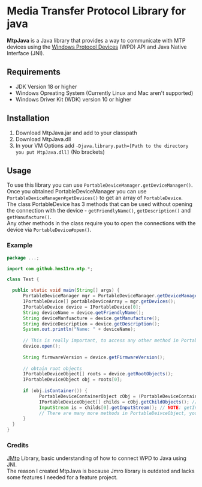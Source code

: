 # Media Transfer Protocol Library for java

<b>MtpJava</b> is a Java library that provides a way to communicate with MTP devices using the [Windows Protocol Devices](https://learn.microsoft.com/en-us/windows/win32/windows-portable-devices) (WPD) API and Java Native Interface (JNI).

## Requirements
 * JDK Version 18 or higher
 * Windows Opreating System (Currently Linux and Mac aren't supported)
 * Windows Driver Kit (WDK) version 10 or higher
 
 ## Installation
 1. Download MtpJava.jar and add to your classpath
 2. Download MtpJava.dll
 3. In your VM Options add  ```-Djava.library.path=[Path to the directory you put MtpJava.dll]``` (No brackets) 

## Usage
To use this library you can use ```PortableDeviceManager.getDeviceManager()```. <br>
Once you obtained PortableDeviceManager you can use ```PortableDeviceManager#getDevices()``` to get an array of 
```PortableDevice```. <br>
The class PortableDevice has 3 methods that can be used without opening the connection with the device - ```getFriendlyName()```, ```getDescription()``` and ```getManufacture()```. <br>
Any other methods in the class require you to open the connections with the device via ```PortableDevice#open()```.

### Example
```Java
package ...;

import com.github.hms11rn.mtp.*;

class Test {

  public static void main(String[] args) {
      PortableDeviceManager mgr = PortableDeviceManager.getDeviceManager();
      IPortableDevice[] portableDeviceArray = mgr.getDevices();
      IPortableDevice device = IPortableDevice[0];
      String deviceName = device.getFriendlyName();
      String deviceManfuacture = device.getManufacture();
      String deviceDescription = device.getDescription();
      System.out.println("Name: " + deviceName);
      
      // This is really important, to access any other method in PortableDevice class you MUST call device.open(); 
      device.open();
      
      String firmwareVersion = device.getFirmwareVersion();
      
      // obtain root objects
      IPortableDeviceObject[] roots = device.getRootObjects();
      IPortableDeviceObject obj = roots[0];
      
      if (obj.isContainer()) {
            PortableDeviceContainerObject cObj = (PortableDeviceContainerObject) obj;
            IPortableDeviceObject[] childs = cObj.getChildObjects(); // Get child objects
            InputStream is = childs[0].getInputStream(); // NOTE: getInputStream does not work on a container object, this line is assuming childs[0] is not a PortableDeviceContainerObject
            // There are many more methods in PortableDeivceObject, you can take a look inside the class to see all available methods 
      }
  }
}
```

### Credits
[JMtp](https://code.google.com/archive/p/jmtp/) Library, basic understanding of how to connect WPD to Java using JNI.<br>
The reason I created MtpJava is because Jmro library is outdated and lacks some features I needed for a feature project.







